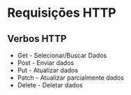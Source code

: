 # Requisições HTTP

## Verbos HTTP
- Get - Selecionar/Buscar Dados
- Post - Enviar dados
- Put - Atualizar dados
- Patch - Atualizar parcialmente dados
- Delete - Deletar dados